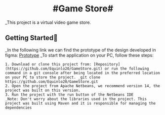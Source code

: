 <h1 align="center"> #Game Store# </h1>
_This project is a virtual video game store.

## Getting Started🚀
_In the following link we can find the prototype of the design developed in figma: [Prototype](https://www.figma.com/proto/rfhB2oo1Scds4xXo3KS4cU/Proyecto_FInal_Tienda_de_Video_Juegos?type=design&node-id=4-27&t=bicJMivmXChHnpwl-1&scaling=min-zoom&page-id=0%3A1&starting-point-node-id=4%3A27&mode=design)
_To start the application on your PC, follow these steps:
```
1. Download or clone this project from: [Repository](https://github.com/Equinlo20/GameStore.git) or run the following command in a git console after being located in the preferred location on your PC to store the project. _git clone https://github.com/Equinlo20/GameStore.git
2. Open the project from Apache Netbeans, we recommend version 14, the project was built on this version.
3. Run the project with the run button of the Netbeans IDE
_Note: Don't worry about the libraries used in the project. This project was built using Maven and it is responsible for managing the dependencies
``` 